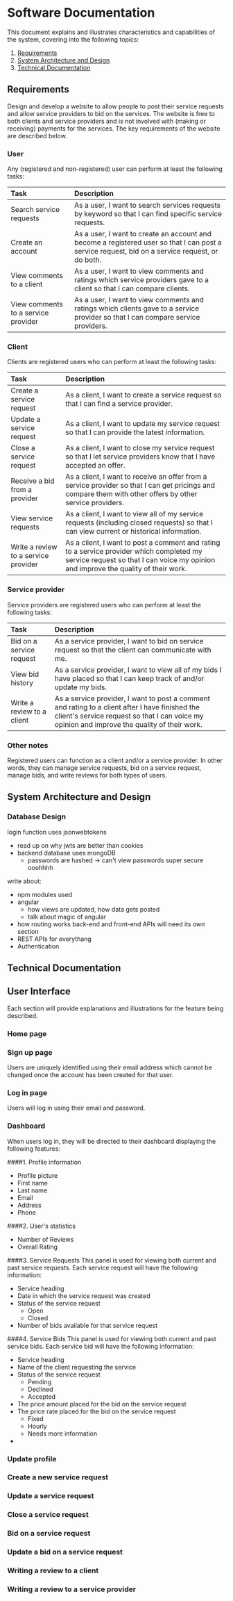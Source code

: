 # Software Documentation
This document explains and illustrates characteristics and capabilities of the system, covering into the following topics:

1. [Requirements](#requirements)
2. [System Architecture and Design](#architecture-and-design)
3. [Technical Documentation](#technical-documentation)

## Requirements
Design and develop a website to allow people to post their service requests and allow service providers to bid on the services. The website is free to both clients and service providers and is not involved with (making or receiving) payments for the services. The key requirements of the website are described below.

### User
Any (registered and non-registered) user can perform at least the following tasks:

| Task                                | Description |
|:----------------------------------- |:----------- |
| Search service requests             | As a user, I want to search services requests by keyword so that I can find specific service requests. |
| Create an account                   | As a user, I want to create an account and become a registered user so that I can post a service request, bid on a service request, or do both. |
| View comments to a client           | As a user, I want to view comments and ratings which service providers gave to a client so that I can compare clients. |
| View comments to a service provider | As a user, I want to view comments and ratings which clients gave to a service provider so that I can compare service providers. |

### Client
Clients are registered users who can perform at least the following tasks:

| Task                                            | Description |
|:----------------------------------------------- |:----------- |
| Create a service request                        | As a client, I want to create a service request so that I can find a service provider. |
| Update a service request                        | As a client, I want to update my service request so that I can provide the latest information. |
| Close a service request                         | As a client, I want to close my service request so that I let service providers know that I have accepted an offer. |
| Receive a bid from a provider                   | As a client, I want to receive an offer from a service provider so that I can get pricings and compare them with other offers by other service providers. |
| View service requests                           | As a client, I want to view all of my service requests (including closed requests) so that I can view current or historical information. |
| Write a review to a service provider            | As a client, I want to post a comment and rating to a service provider which completed my service request so that I can voice my opinion and improve the quality of their work. |

### Service provider
Service providers are registered users who can perform at least the following tasks:

| Task                        | Description |
|:--------------------------- |:----------- |
| Bid on a service request    | As a service provider, I want to bid on service request so that the client can communicate with me. |
| View bid history            | As a service provider, I want to view all of my bids I have placed so that I can keep track of and/or update my bids. |
| Write a review to a client  | As a service provider, I want to post a comment and rating to a client after I have finished the client's service request so that I can voice my opinion and improve the quality of their work. |

### Other notes
Registered users can function as a client and/or a service provider. In other words, they can manage service requests, bid on a service request, manage bids, and write reviews for both types of users.

## System Architecture and Design

### Database Design



login function uses jsonwebtokens
- read up on why jwts are better than cookies
- backend database uses mongoDB
  - passwords are hashed -> can't view passwords super secure ooohhhh

write about:
- npm modules used
- angular
  - how views are updated, how data gets posted
  - talk about magic of angular
- how routing works back-end and front-end
APIs will need its own section
- REST APIs for everythang
- Authentication

## Technical Documentation

## User Interface
Each section will provide explanations and illustrations for the feature being described.

### Home page

### Sign up page
Users are uniquely identified using their email address which cannot be changed once the account has been created for that user.

### Log in page
Users will log in using their email and password.

### Dashboard
When users log in, they will be directed to their dashboard displaying the following features:

####1. Profile information
- Profile picture
- First name
- Last name
- Email
- Address
- Phone

####2. User's statistics
- Number of Reviews
- Overall Rating

####3. Service Requests
This panel is used for viewing both current and past service requests. Each service request will have the following information:
- Service heading
- Date in which the service request was created
- Status of the service request
  - Open
  - Closed
- Number of bids available for that service request

####4. Service Bids
This panel is used for viewing both current and past service bids. Each service bid will have the following information:
- Service heading
- Name of the client requesting the service
- Status of the service request
  - Pending
  - Declined
  - Accepted
- The price amount placed for the bid on the service request
- The price rate placed for the bid on the service request
  - Fixed
  - Hourly
  - Needs more information
-

### Update profile

### Create a new service request

### Update a service request

### Close a service request

### Bid on a service request

### Update a bid on a service request

### Writing a review to a client

### Writing a review to a service provider








